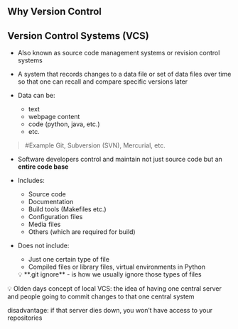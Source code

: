 ## Why Version Control



## Version Control Systems (VCS)
- Also known as source code management systems or revision control systems
- A system that records changes to a data file or set of data files over time so that one can recall and compare specific versions later

- Data can be:
    - text
    - webpage content
    - code (python, java, etc.)
    - etc.

>	#Example 
>	Git, Subversion (SVN), Mercurial, etc.

- Software developers control and maintain not just source code but an **entire code base**

- Includes:
    - Source code
    - Documentation
    - Build tools (Makefiles etc.)
    - Configuration files
    - Media files
    - Others (which are required for build)

- Does not include:
    - Just one certain type of file
    - Compiled files or library files, virtual environments in Python
    <aside> 💡 **.git ignore** - is how we usually ignore those types of files
    
    </aside>
<aside> 💡 Olden days concept of local VCS: the idea of having one central server and people going to commit changes to that one central system

disadvantage: if that server dies down, you won’t have access to your repositories

</aside>
